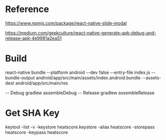 # Reference
https://www.npmjs.com/package/react-native-slide-modal

https://medium.com/geekculture/react-native-generate-apk-debug-and-release-apk-4e9981a2ea51

# Build
react-native bundle --platform android --dev false --entry-file index.js --bundle-output android/app/src/main/assets/index.android.bundle --assets-dest android/app/src/main/res

-- Debug
gradlew assembleDebug
-- Release
gradlew assembleRelease

# Get SHA Key
keytool -list -v -keystore heatscore.keystore -alias heatscore -storepass heatscore -keypass heatscore
